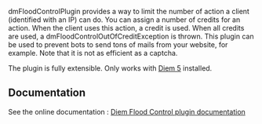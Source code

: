 dmFloodControlPlugin provides a way to limit the number of action a client (identified with an IP) can do.
You can assign a number of credits for an action. When the client uses this action, a credit is used.
When all credits are used, a dmFloodControlOutOfCreditException is thrown.
This plugin can be used to prevent bots to send tons of mails from your website, for example.
Note that it is not as efficient as a captcha.

The plugin is fully extensible. Only works with [Diem 5](http://diem-project.org/) installed.

Documentation
-------------

See the online documentation : [Diem Flood Control plugin documentation](http://diem-project.org/plugins/dmfloodcontrolplugin)